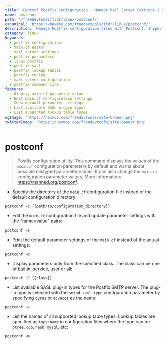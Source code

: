 ```yaml
---
title: 'Control Postfix Configuration - Manage Mail Server Settings | Online Free DevTools by Hexmos'
name: postconf
path: '/freedevtools/tldr/linux/postconf/'
canonical: 'https://hexmos.com/freedevtools/tldr/linux/postconf/'
description: 'Manage Postfix configuration files with Postconf. Inspect, edit, and customize your mail server settings. Free online tool, no registration required.'
category: linux
keywords:
  - postfix configuration
  - main.cf editor
  - mail server settings
  - postfix parameters
  - linux postfix
  - postfix sasl
  - postfix lookup tables
  - postfix tuning
  - mail server configuration
  - postfix command line
features:
  - Display main.cf parameter values
  - Edit main.cf configuration settings
  - Show default parameter settings
  - List available SASL plugin types
  - List supported lookup table types
ogImage: 'https://hexmos.com/freedevtools/site-banner.png'
twitterImage: 'https://hexmos.com/freedevtools/site-banner.png'
---
```


# postconf

> Postfix configuration utility.
> This command displays the values of the `main.cf` configuration parameters by default and warns about possible mistyped parameter names. It can also change the `main.cf` configuration parameter values.
> More information: <https://manned.org/postconf>.

- Specify the directory of the `main.cf` configuration file instead of the default configuration directory:

`postconf -c {{path/to/configuration_directory}}`

- Edit the `main.cf` configuration file and update parameter settings with the "name=value" pairs:

`postconf -e`

- Print the default parameter settings of the `main.cf` instead of the actual settings:

`postconf -d`

- Display parameters only from the specified class. The class can be one of builtin, service, user or all:

`postconf -C {{class}}`

- List available SASL plug-in types for the Postfix SMTP server. The plug-in type is selected with the `smtpd_sasl_type` configuration parameter by specifying `cyrus` or `dovecot` as the name:

`postconf -a`

- List the names of all supported lookup table types. Lookup tables are specified as `type:name` in configuration files where the type can be `btree`, `cdb`, `hash`, `mysql`, etc:

`postconf -m`
